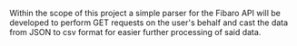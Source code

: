 Within the scope of this project a simple parser for the Fibaro API will be developed to perform GET requests on the user's behalf and cast the data from JSON to csv format for easier further processing of said data.
